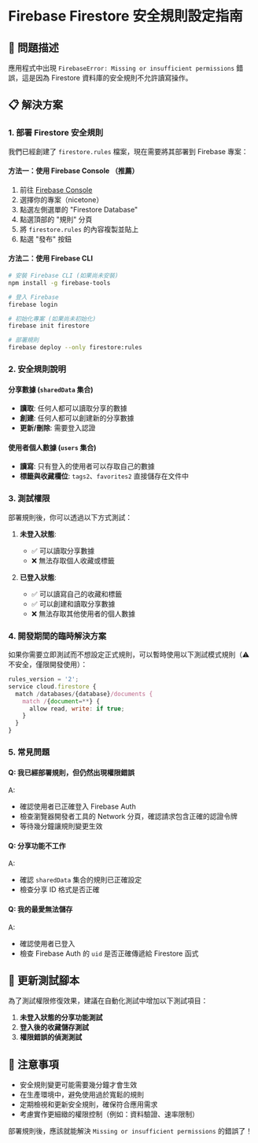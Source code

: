 # Firebase Firestore 安全規則設定指南

## 🚨 問題描述
應用程式中出現 `FirebaseError: Missing or insufficient permissions` 錯誤，這是因為 Firestore 資料庫的安全規則不允許讀寫操作。

## 📋 解決方案

### 1. 部署 Firestore 安全規則

我們已經創建了 `firestore.rules` 檔案，現在需要將其部署到 Firebase 專案：

#### 方法一：使用 Firebase Console （推薦）
1. 前往 [Firebase Console](https://console.firebase.google.com/)
2. 選擇你的專案（nicetone）
3. 點選左側選單的 "Firestore Database"
4. 點選頂部的 "規則" 分頁
5. 將 `firestore.rules` 的內容複製並貼上
6. 點選 "發布" 按鈕

#### 方法二：使用 Firebase CLI
```bash
# 安裝 Firebase CLI (如果尚未安裝)
npm install -g firebase-tools

# 登入 Firebase
firebase login

# 初始化專案 (如果尚未初始化)
firebase init firestore

# 部署規則
firebase deploy --only firestore:rules
```

### 2. 安全規則說明

#### 分享數據 (`sharedData` 集合)
- **讀取**: 任何人都可以讀取分享的數據
- **創建**: 任何人都可以創建新的分享數據
- **更新/刪除**: 需要登入認證

#### 使用者個人數據 (`users` 集合)
- **讀寫**: 只有登入的使用者可以存取自己的數據
- **標籤與收藏欄位**: `tags2`、`favorites2` 直接儲存在文件中

### 3. 測試權限

部署規則後，你可以透過以下方式測試：

1. **未登入狀態**: 
   - ✅ 可以讀取分享數據
   - ❌ 無法存取個人收藏或標籤

2. **已登入狀態**:
   - ✅ 可以讀寫自己的收藏和標籤
   - ✅ 可以創建和讀取分享數據
   - ❌ 無法存取其他使用者的個人數據

### 4. 開發期間的臨時解決方案

如果你需要立即測試而不想設定正式規則，可以暫時使用以下測試模式規則（⚠️ 不安全，僅限開發使用）：

```javascript
rules_version = '2';
service cloud.firestore {
  match /databases/{database}/documents {
    match /{document=**} {
      allow read, write: if true;
    }
  }
}
```

### 5. 常見問題

#### Q: 我已經部署規則，但仍然出現權限錯誤
A: 
- 確認使用者已正確登入 Firebase Auth
- 檢查瀏覽器開發者工具的 Network 分頁，確認請求包含正確的認證令牌
- 等待幾分鐘讓規則變更生效

#### Q: 分享功能不工作
A: 
- 確認 `sharedData` 集合的規則已正確設定
- 檢查分享 ID 格式是否正確

#### Q: 我的最愛無法儲存
A: 
- 確認使用者已登入
- 檢查 Firebase Auth 的 `uid` 是否正確傳遞給 Firestore 函式

## 🔄 更新測試腳本

為了測試權限修復效果，建議在自動化測試中增加以下測試項目：

1. **未登入狀態的分享功能測試**
2. **登入後的收藏儲存測試**
3. **權限錯誤的偵測測試**

## 📝 注意事項

- 安全規則變更可能需要幾分鐘才會生效
- 在生產環境中，避免使用過於寬鬆的規則
- 定期檢視和更新安全規則，確保符合應用需求
- 考慮實作更細緻的權限控制（例如：資料驗證、速率限制）

部署規則後，應該就能解決 `Missing or insufficient permissions` 的錯誤了！ 